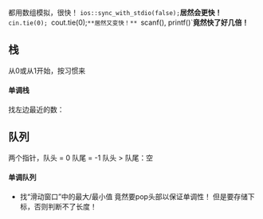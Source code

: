都用数组模拟，很快！
`ios::sync_with_stdio(false);`**居然会更快！**
    `cin.tie(0);
    `cout.tie(0);`**居然又变快！**
`scanf(), printf()`**竟然快了好几倍！**
## 栈 
从0或从1开始，按习惯来 
#### 单调栈
找左边最近的数：
## 队列
两个指针，队头 = 0 队尾 = -1
队头 > 队尾：空
#### 单调队列
- 找“滑动窗口”中的最大/最小值
竟然要pop头部以保证单调性！
但是要存储下标，否则判断不了长度！